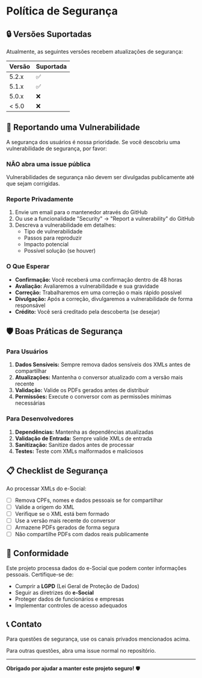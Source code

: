 # Política de Segurança

## 🔒 Versões Suportadas

Atualmente, as seguintes versões recebem atualizações de segurança:

| Versão | Suportada          |
| ------ | ------------------ |
| 5.2.x  | :white_check_mark: |
| 5.1.x  | :white_check_mark: |
| 5.0.x  | :x:                |
| < 5.0  | :x:                |

## 🐛 Reportando uma Vulnerabilidade

A segurança dos usuários é nossa prioridade. Se você descobriu uma vulnerabilidade de segurança, por favor:

### **NÃO** abra uma issue pública

Vulnerabilidades de segurança não devem ser divulgadas publicamente até que sejam corrigidas.

### **Reporte Privadamente**

1. Envie um email para o mantenedor através do GitHub
2. Ou use a funcionalidade "Security" → "Report a vulnerability" do GitHub
3. Descreva a vulnerabilidade em detalhes:
   - Tipo de vulnerabilidade
   - Passos para reproduzir
   - Impacto potencial
   - Possível solução (se houver)

### **O Que Esperar**

- **Confirmação:** Você receberá uma confirmação dentro de 48 horas
- **Avaliação:** Avaliaremos a vulnerabilidade e sua gravidade
- **Correção:** Trabalharemos em uma correção o mais rápido possível
- **Divulgação:** Após a correção, divulgaremos a vulnerabilidade de forma responsável
- **Crédito:** Você será creditado pela descoberta (se desejar)

## 🛡️ Boas Práticas de Segurança

### **Para Usuários**

1. **Dados Sensíveis:** Sempre remova dados sensíveis dos XMLs antes de compartilhar
2. **Atualizações:** Mantenha o conversor atualizado com a versão mais recente
3. **Validação:** Valide os PDFs gerados antes de distribuir
4. **Permissões:** Execute o conversor com as permissões mínimas necessárias

### **Para Desenvolvedores**

1. **Dependências:** Mantenha as dependências atualizadas
2. **Validação de Entrada:** Sempre valide XMLs de entrada
3. **Sanitização:** Sanitize dados antes de processar
4. **Testes:** Teste com XMLs malformados e maliciosos

## 📋 Checklist de Segurança

Ao processar XMLs do e-Social:

- [ ] Remova CPFs, nomes e dados pessoais se for compartilhar
- [ ] Valide a origem do XML
- [ ] Verifique se o XML está bem formado
- [ ] Use a versão mais recente do conversor
- [ ] Armazene PDFs gerados de forma segura
- [ ] Não compartilhe PDFs com dados reais publicamente

## 🔐 Conformidade

Este projeto processa dados do e-Social que podem conter informações pessoais. Certifique-se de:

- Cumprir a **LGPD** (Lei Geral de Proteção de Dados)
- Seguir as diretrizes do **e-Social**
- Proteger dados de funcionários e empresas
- Implementar controles de acesso adequados

## 📞 Contato

Para questões de segurança, use os canais privados mencionados acima.

Para outras questões, abra uma issue normal no repositório.

---

**Obrigado por ajudar a manter este projeto seguro!** 🛡️
